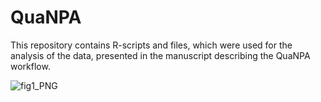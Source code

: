 # QuaNPA
This repository contains R-scripts and files, which were used for the analysis of the data, presented in the manuscript describing the QuaNPA workflow.

![fig1_PNG](https://user-images.githubusercontent.com/65341652/218077213-0d319f69-fc44-4d96-a365-d009abd319b3.png)
